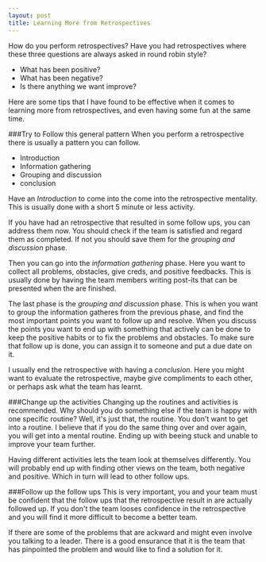 ```yaml
---
layout: post
title: Learning More from Retrospectives
--- 
```


How do you perform retrospectives? Have you had retrospectives where these three questions are always asked in round robin style?
- What has been positive? 
- What has been negative? 
- Is there anything we want improve? 

Here are some tips that I have found to be effective when it comes to learning more from retrospectives, and even having some fun at the same time.

###Try to Follow this general pattern
When you perform a retrospective there is usually a pattern you can follow. 
- Introduction
- Information gathering
- Grouping and discussion
- conclusion

Have an _Introduction_ to come into the come into the retrospective mentality. This is usually done with a short 5 minute or less activity.

If you have had an retrospective that resulted in some follow ups, you can address them now. You should check if the team is satisfied and regard them as completed. If not you should save them for the _grouping and discussion_ phase.

Then you can go into the _information gathering_ phase. Here you want to collect all problems, obstacles, give creds, and positive feedbacks. This is usually done by having the team members writing post-its that can be presented when the are finished.

The last phase is the _grouping and discussion_ phase. This is when you want to group the information gatheres from the previous phase, and find the most important points you want to follow up and resolve. When you discuss the points you want to end up with something that actively can be done to keep the positive habits or to fix the problems and obstacles. To make sure that follow up is done, you can assign it to someone and put a due date on it. 

I usually end the retrospective with having a _conclusion_. Here you might want to evaluate the retrospective, maybe give compliments to each other, or perhaps ask what the team has learnt.

###Change up the activities
Changing up the routines and activities is recommended. Why should you do something else if the team is happy with one specific routine? Well, it's just that, the routine. You don't want to get into a routine. 
I believe that if you do the same thing over and over again, you will get into a mental routine. Ending up with beeing stuck and unable to improve your team further. 

Having different activities lets the team look at themselves differently. You will probably end up with finding other views on the team, both negative and positive. Which in turn will lead to other follow ups.

###Follow up the follow ups
This is very important, you and your team must be confident that the follow ups that the retrospective result in are actually followed up. If you don't the team looses confidence in the retrospective and you will find it more difficult to become a better team.

If there are some of the problems that are ackward and might even involve you talking to a leader. There is a good ensurance that it is the team that has pinpointed the problem and would like to find a solution for it.